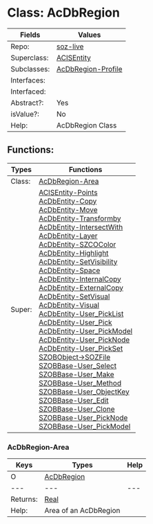 
# Class:	AcDbRegion

| Fields | Values |
| --------- | --------- |
| Repo: | [soz-live](/repos/soz-live.html) |
| Superclass: | [ACISEntity](ACISEntity.html) |
| Subclasses: | [AcDbRegion-Profile](AcDbRegion-Profile.html) |
| Interfaces: |  |
| Interfaced: |  |
| Abstract?: | Yes |
| isValue?: | No |
| Help: | AcDbRegion Class |


## Functions:

| Types | Functions |
| --------- | --------- |
| Class: | [AcDbRegion-Area](#AcDbRegion-Area) |
| Super: | [ACISEntity-Points](ACISEntity.html) <br> [AcDbEntity-Copy](AcDbEntity.html) <br> [AcDbEntity-Move](AcDbEntity.html) <br> [AcDbEntity-Transformby](AcDbEntity.html) <br> [AcDbEntity-IntersectWith](AcDbEntity.html) <br> [AcDbEntity-Layer](AcDbEntity.html) <br> [AcDbEntity-SZCOColor](AcDbEntity.html) <br> [AcDbEntity-Highlight](AcDbEntity.html) <br> [AcDbEntity-SetVisibility](AcDbEntity.html) <br> [AcDbEntity-Space](AcDbEntity.html) <br> [AcDbEntity-InternalCopy](AcDbEntity.html) <br> [AcDbEntity-ExternalCopy](AcDbEntity.html) <br> [AcDbEntity-SetVisual](AcDbEntity.html) <br> [AcDbEntity-Visual](AcDbEntity.html) <br> [AcDbEntity-User_PickList](AcDbEntity.html) <br> [AcDbEntity-User_Pick](AcDbEntity.html) <br> [AcDbEntity-User_PickModel](AcDbEntity.html) <br> [AcDbEntity-User_PickNode](AcDbEntity.html) <br> [AcDbEntity-User_PickSet](AcDbEntity.html) <br> [SZOBObject->SOZFile](SZOBObject.html) <br> [SZOBBase-User_Select](SZOBBase.html) <br> [SZOBBase-User_Make](SZOBBase.html) <br> [SZOBBase-User_Method](SZOBBase.html) <br> [SZOBBase-User_ObjectKey](SZOBBase.html) <br> [SZOBBase-User_Edit](SZOBBase.html) <br> [SZOBBase-User_Clone](SZOBBase.html) <br> [SZOBBase-User_PickNode](SZOBBase.html) <br> [SZOBBase-User_PickModel](SZOBBase.html) |


### AcDbRegion-Area

| Keys | Types | Help |
| --------- | --------- | --------- |
| O | [AcDbRegion](AcDbRegion.html) |  |
| --- | --- | --- |
| Returns: | [Real](Real.html) |
| Help: | Area of an AcDbRegion |

